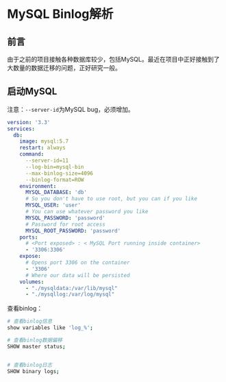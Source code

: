# MySQL Binlog解析


## 前言

由于之前的项目接触各种数据库较少，包括MySQL。最近在项目中正好接触到了大数量的数据迁移的问题，正好研究一般。


## 启动MySQL

注意：`--server-id`为MySQL bug，必须增加。

```yaml
version: '3.3'
services:
  db:
    image: mysql:5.7
    restart: always
    command:
      --server-id=11
      --log-bin=mysql-bin
      --max-binlog-size=4096
      --binlog-format=ROW
    environment:
      MYSQL_DATABASE: 'db'
      # So you don't have to use root, but you can if you like
      MYSQL_USER: 'user'
      # You can use whatever password you like
      MYSQL_PASSWORD: 'password'
      # Password for root access
      MYSQL_ROOT_PASSWORD: 'password'
    ports:
      # <Port exposed> : < MySQL Port running inside container>
      - '3306:3306'
    expose:
      # Opens port 3306 on the container
      - '3306'
      # Where our data will be persisted
    volumes:
      - "./mysqldata:/var/lib/mysql"
      - "./mysqllog:/var/log/mysql"
```


查看binlog：

```bash
# 查看binlog信息
show variables like 'log_%';

# 查看binlog数据偏移
SHOW master status;


# 查看binlog日志
SHOW binary logs;
```
